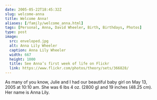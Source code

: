 ```yaml
--- 
date: 2005-05-22T18:45:32Z
slug: welcome-anna
title: Welcome Anna!
aliases: [/family/welcome_anna.html]
tags: [Personal, Anna, David Wheeler, Birth, Birthdays, Photos]
type: post
image:
  src: enveloped.jpg
  alt: Anna Lily Wheeler
  caption: Anna Lily Wheeler
  width: 667
  height: 1000
  title: See Anna’s first week of life on Flickr
  link: https://www.flickr.com/photos/theory/sets/366828/
---
```


As many of you know, Julie and I had our beautiful baby girl on May 13, 2005 at
10:10 am. She was 6 lbs 4 oz. (2800 g) and 19 inches (48.25 cm). Her name is
Anna Lily.
